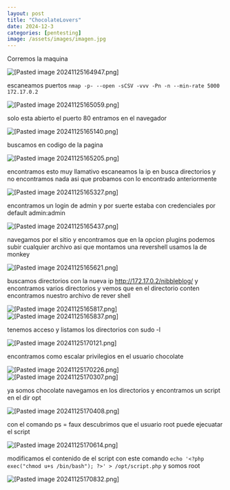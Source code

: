 ```yaml
---
layout: post
title: "ChocolateLovers"
date: 2024-12-3
categories: [pentesting]
image: /assets/images/imagen.jpg
---
```


Corremos la maquina 

![[Pasted image 20241125164947.png]](/imagenes/Pasted%20image%2020241125164947.png)

escaneamos puertos
`nmap -p- --open -sCSV -vvv -Pn -n --min-rate 5000 172.17.0.2`  

![[Pasted image 20241125165059.png]](/imagenes/Pasted%20image%2020241125165059.png)

solo esta abierto el puerto 80 entramos en el navegador

![[Pasted image 20241125165140.png]](/imagenes/Pasted%20image%2020241125165140.png)

buscamos en codigo de la pagina

![[Pasted image 20241125165205.png]](/imagenes/Pasted%20image%2020241125165205.png)

encontramos esto muy llamativo escaneamos la ip en busca directorios y no encontramos nada asi que probamos con lo encontrado anteriormente

![[Pasted image 20241125165327.png]](/imagenes/Pasted%20image%2020241125165327.png)

encontramos un login de admin y por suerte estaba con credenciales por default admin:admin 

![[Pasted image 20241125165437.png]](/imagenes/Pasted%20image%2020241125165437.png)

navegamos por el sitio y encontramos que en la opcion plugins podemos subir cualquier archivo asi que montamos una revershell usamos la de monkey

![[Pasted image 20241125165621.png]](/imagenes/Pasted%20image%2020241125165621.png)

buscamos directorios con la nueva ip http://172.17.0.2/nibbleblog/ y encontramos varios directorios y vemos que en el directorio conten encontramos nuestro archivo de rever shell 

![[Pasted image 20241125165817.png]](/imagenes/Pasted%20image%2020241125165817.png)
![[Pasted image 20241125165837.png]](/imagenes/Pasted%20image%2020241125165837.png)

tenemos acceso y listamos los directorios con sudo -l 

![[Pasted image 20241125170121.png]](/imagenes/Pasted%20image%2020241125170121.png)

encontramos como escalar privilegios en el usuario chocolate

![[Pasted image 20241125170226.png]](/imagenes/Pasted%20image%2020241125170226.png)
![[Pasted image 20241125170307.png]](/imagenes/Pasted%20image%2020241125170307.png)

ya somos chocolate navegamos en los directorios y encontramos un script en el dir opt

![[Pasted image 20241125170408.png]](/imagenes/Pasted%20image%2020241125170408.png)

con el comando ps = faux descubrimos que el usuario root puede ejecuatar el script

![[Pasted image 20241125170614.png]](/imagenes/Pasted%20image%2020241125170614.png)

modificamos el contenido de el script con este comando `echo '<?php exec("chmod u+s /bin/bash"); ?>' > /opt/script.php` y somos root

![[Pasted image 20241125170832.png]](/imagenes/Pasted%20image%2020241125170832.png)
